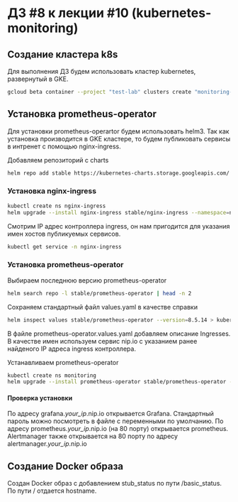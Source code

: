 # ДЗ #8 к лекции #10 (kubernetes-monitoring)

## Создание кластера k8s
Для выполнения ДЗ будем использовать кластер kubernetes, развернутый в GKE.
```bash
gcloud beta container --project "test-lab" clusters create "monitoring-lab" --zone "europe-west1-d" --no-enable-basic-auth --cluster-version "1.14.10-gke.17" --machine-type "n1-standard-1" --image-type "COS" --disk-type "pd-standard" --disk-size "100" --scopes "https://www.googleapis.com/auth/devstorage.read_only","https://www.googleapis.com/auth/logging.write","https://www.googleapis.com/auth/monitoring","https://www.googleapis.com/auth/servicecontrol","https://www.googleapis.com/auth/service.management.readonly","https://www.googleapis.com/auth/trace.append" --num-nodes "3" --enable-stackdriver-kubernetes --enable-ip-alias --network "projects/apigee-test-lab/global/networks/default" --subnetwork "projects/apigee-test-lab/regions/europe-west1/subnetworks/default" --default-max-pods-per-node "110" --addons HorizontalPodAutoscaling,HttpLoadBalancing --enable-autoupgrade --enable-autorepair
```

## Установка prometheus-operator
Для установки prometheus-operartor будем использовать helm3. Так как установка производится в GKE кластере, то будем публиковать сервисы в интренет с помощью nginx-ingress.

Добавляем репозиторий с charts
```bash
helm repo add stable https://kubernetes-charts.storage.googleapis.com/
```

### Установка nginx-ingress

```bash
kubectl create ns nginx-ingress
helm upgrade --install nginx-ingress stable/nginx-ingress --namespace=nginx-ingress --version=1.29.5
```
Смотрим IP адрес контроллера ingress, он нам пригодится для указания имен хостов публикуемых сервисов.
```bash
kubectl get service -n nginx-ingress
```

### Установка prometheus-operator

Выбираем последнюю версию prometheus-operator
```bash
helm search repo -l stable/prometheus-operator | head -n 2
```

Сохраняем стандартный файл values.yaml в качестве справки
```bash
helm inspect values stable/prometheus-operator --version=8.5.14 > kubernetes-monitoring/prometheus-operator.values.yaml.default
```
В файле prometheus-operator.values.yaml добавляем описание Ingresses. В качестве имен используем сервис nip.io с указанием ранее найденого IP адреса ingress контроллера.

Устанавливаем prometheus-operator
```bash
kubectl create ns monitoring
helm upgrade --install prometheus-operator stable/prometheus-operator --version=8.5.14 --namespace=monitoring -f kubernetes-monitoring/prometheus-operator.values.yaml
```

#### Проверка установки
По адресу grafana.*your_ip*.nip.io открывается Grafana. Стандартный пароль можно посмотреть в файле с переменными по умолчанию.
По адресу prometheus.*your_ip*.nip.io (на 80 порту) открывается prometheus. Alertmanager также открывается на 80 порту по адресу alertmanager.*your_ip*.nip.io

## Создание Docker образа

Создан Docker образ с добавлением stub_status по пути /basic_status. По пути / отдается hostname.
